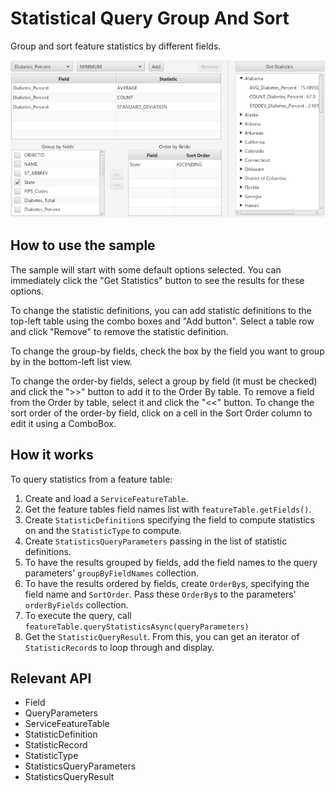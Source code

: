 <h1>Statistical Query Group And Sort</h1>

<p>Group and sort feature statistics by different fields.</p>

<p><img src="StatisticalQueryGroupAndSort.png"></p>

<h2>How to use the sample</h2>

<p>The sample will start with some default options selected. You can immediately click the "Get Statistics" button to
 see the results for these options.</p>

<p>To change the statistic definitions, you can add statistic definitions to the top-left table using the combo boxes 
and "Add button". Select a table row and click "Remove" to remove the statistic definition.</p>

<p>To change the group-by fields, check the box by the field you want to group by in the bottom-left list view.</p>

<p>To change the order-by fields, select a group by field (it must be checked) and click the ">>" button to add it to
 the Order By table. To remove a field from the Order by table, select it and click the "<<" button. To change the 
 sort order of the order-by field, click on a cell in the Sort Order column to edit it using a ComboBox.</p>
 
 <h2>How it works</h2>
 
 <p>To query statistics from a feature table:</p>
 
 <ol>
    <li>Create and load a <code>ServiceFeatureTable</code>.</li>
    <li>Get the feature tables field names list with <code>featureTable.getFields()</code>.</li>
    <li>Create <code>StatisticDefinition</code>s specifying the field to compute statistics on and the 
    <code>StatisticType</code> to compute.</li>
    <li>Create <code>StatisticsQueryParameters</code> passing in the list of statistic definitions.</li>
    <li>To have the results grouped by fields, add the field names to the query parameters' 
    <code>groupByFieldNames</code> collection.</li>
    <li>To have the results ordered by fields, create <code>OrderBy</code>s, specifying the field name and 
    <code>SortOrder</code>. Pass these <code>OrderBy</code>s to the parameters' <code>orderByFields</code> 
    collection.</li>
    <li>To execute the query, call <code>featureTable.queryStatisticsAsync(queryParameters)</code></li>
    <li>Get the <code>StatisticQueryResult</code>. From this, you can get an iterator of 
    <code>StatisticRecord</code>s to loop through and display.</li>
 </ol>
 
 <h2>Relevant API</h2>
 
 <ul>
    <li>Field</li>
    <li>QueryParameters</li>
    <li>ServiceFeatureTable</li>
    <li>StatisticDefinition</li>
    <li>StatisticRecord</li>
    <li>StatisticType</li>
    <li>StatisticsQueryParameters</li>
    <li>StatisticsQueryResult</li>
 </ul>
